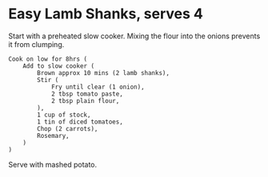 Easy Lamb Shanks, serves 4
==========================

Start with a preheated slow cooker. Mixing the flour into the onions prevents it from clumping.

    Cook on low for 8hrs (
        Add to slow cooker (
            Brown approx 10 mins (2 lamb shanks),
            Stir (
                Fry until clear (1 onion),
                2 tbsp tomato paste,
                2 tbsp plain flour,
            ),
            1 cup of stock,
            1 tin of diced tomatoes,
            Chop (2 carrots),
            Rosemary,
        )
    )

Serve with mashed potato.
